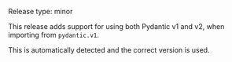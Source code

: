 Release type: minor

This release adds support for using both Pydantic v1 and v2, when importing from
`pydantic.v1`.

This is automatically detected and the correct version is used.
